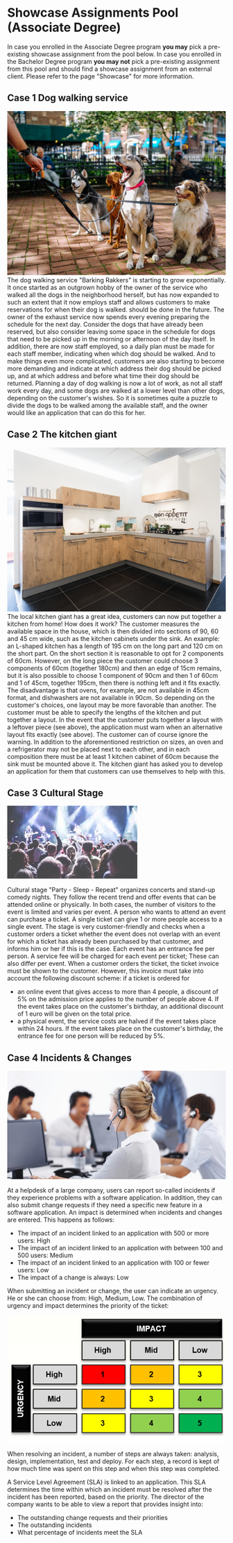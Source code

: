 # Showcase Assignments Pool (Associate Degree)

In case you enrolled in the Associate Degree program **you may** pick a pre-existing showcase assignment from the pool below. In case you enrolled in the Bachelor Degree program **you may not** pick a pre-existing assignment from this pool and should find a showcase assignment from an external client. Please refer to the page "Showcase" for more information.

## Case 1 Dog walking service
![image of dogs](honden.png)
The dog walking service "Barking Rakkers" is starting to grow exponentially. It once started as an outgrown hobby of the owner of the service who walked all the dogs in the neighborhood herself, but has now expanded to such an extent that it now employs staff and allows customers to make reservations for when their dog is walked. should be done in the future. The owner of the exhaust service now spends every evening preparing the schedule for the next day. Consider the dogs that have already been reserved, but also consider leaving some space in the schedule for dogs that need to be picked up in the morning or afternoon of the day itself. In addition, there are now staff employed, so a daily plan must be made for each staff member, indicating when which dog should be walked. And to make things even more complicated, customers are also starting to become more demanding and indicate at which address their dog should be picked up, and at which address and before what time their dog should be returned. Planning a day of dog walking is now a lot of work, as not all staff work every day, and some dogs are walked at a lower level than other dogs, depending on the customer's wishes. So it is sometimes quite a puzzle to divide the dogs to be walked among the available staff, and the owner would like an application that can do this for her.

## Case 2 The kitchen giant

![Image of a kitchen](keuken.png)
The local kitchen giant has a great idea, customers can now put together a kitchen from home! How does it work? The customer measures the available space in the house, which is then divided into sections of 90, 60 and 45 cm wide, such as the kitchen cabinets under the sink. An example: an L-shaped kitchen has a length of 195 cm on the long part and 120 cm on the short part. On the short section it is reasonable to opt for 2 components of 60cm. However, on the long piece the customer could choose 3 components of 60cm (together 180cm) and then an edge of 15cm remains, but it is also possible to choose 1 component of 90cm and then 1 of 60cm and 1 of 45cm, together 195cm, then there is nothing left and it fits exactly. The disadvantage is that ovens, for example, are not available in 45cm format, and dishwashers are not available in 90cm. So depending on the customer's choices, one layout may be more favorable than another. The customer must be able to specify the lengths of the kitchen and put together a layout. In the event that the customer puts together a layout with a leftover piece (see above), the application must warn when an alternative layout fits exactly (see above). The customer can of course ignore the warning. In addition to the aforementioned restriction on sizes, an oven and a refrigerator may not be placed next to each other, and in each composition there must be at least 1 kitchen cabinet of 60cm because the sink must be mounted above it. The kitchen giant has asked you to develop an application for them that customers can use themselves to help with this.

## Case 3 Cultural Stage
![Image of a music venue](podium.png)

Cultural stage "Party - Sleep - Repeat" organizes concerts and stand-up comedy nights. They follow the recent trend and offer events that can be attended online or physically. In both cases, the number of visitors to the event is limited and varies per event. A person who wants to attend an event can purchase a ticket. A single ticket can give 1 or more people access to a single event. The stage is very customer-friendly and checks when a customer orders a ticket whether the event does not overlap with an event for which a ticket has already been purchased by that customer, and informs him or her if this is the case. Each event has an entrance fee per person. A service fee will be charged for each event per ticket; These can also differ per event. When a customer orders the ticket, the ticket invoice must be shown to the customer. However, this invoice must take into account the following discount scheme: if a ticket is ordered for

- an online event that gives access to more than 4 people, a discount of 5% on the admission price applies to the number of people above 4. If the event takes place on the customer's birthday, an additional discount of 1 euro will be given on the total price.
- a physical event, the service costs are halved if the event takes place within 24 hours. If the event takes place on the customer's birthday, the entrance fee for one person will be reduced by 5%.

## Case 4 Incidents & Changes
![Image of a helpdesk](helpdesk.png)

At a helpdesk of a large company, users can report so-called incidents if they experience problems with a software application. In addition, they can also submit change requests if they need a specific new feature in a software application. An impact is determined when incidents and changes are entered. This happens as follows:

- The impact of an incident linked to an application with 500 or more users: High
- The impact of an incident linked to an application with between 100 and 500 users: Medium
- The impact of an incident linked to an application with 100 or fewer users: Low
- The impact of a change is always: Low

When submitting an incident or change, the user can indicate an urgency. He or she can choose from: High, Medium, Low. The combination of urgency and impact determines the priority of the ticket:

![SLA levels](sla.png)

When resolving an incident, a number of steps are always taken: analysis, design, implementation, test and deploy. For each step, a record is kept of how much time was spent on this step and when this step was completed.

  
A Service Level Agreement (SLA) is linked to an application. This SLA determines the time within which an incident must be resolved after the incident has been reported, based on the priority. The director of the company wants to be able to view a report that provides insight into:

- The outstanding change requests and their priorities
- The outstanding incidents
- What percentage of incidents meet the SLA